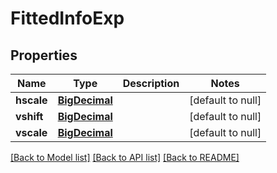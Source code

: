 # FittedInfoExp
## Properties

Name | Type | Description | Notes
------------ | ------------- | ------------- | -------------
**hscale** | [**BigDecimal**](number.md) |  | [default to null]
**vshift** | [**BigDecimal**](number.md) |  | [default to null]
**vscale** | [**BigDecimal**](number.md) |  | [default to null]

[[Back to Model list]](../README.md#documentation-for-models) [[Back to API list]](../README.md#documentation-for-api-endpoints) [[Back to README]](../README.md)


